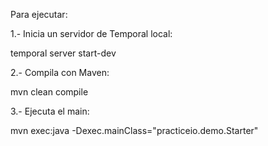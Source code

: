 Para ejecutar: 

1.- Inicia un servidor de Temporal local:

temporal server start-dev

2.- Compila con Maven:

mvn clean compile

3.- Ejecuta el main:

mvn exec:java -Dexec.mainClass="practiceio.demo.Starter"
